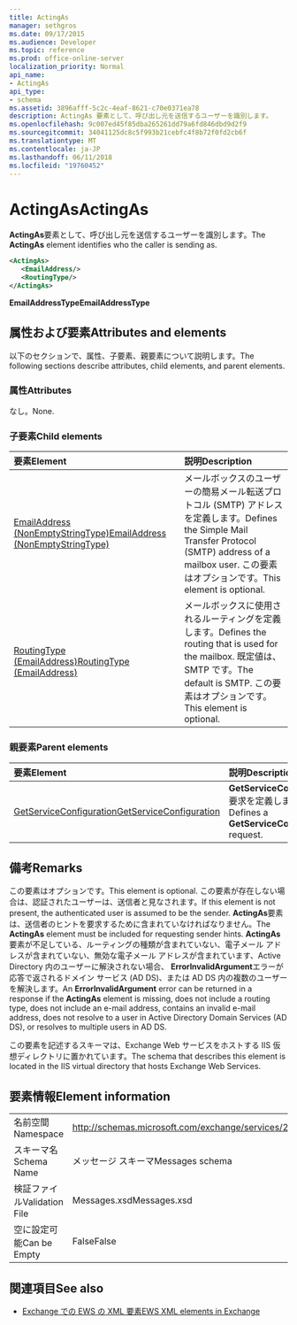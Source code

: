 ```yaml
---
title: ActingAs
manager: sethgros
ms.date: 09/17/2015
ms.audience: Developer
ms.topic: reference
ms.prod: office-online-server
localization_priority: Normal
api_name:
- ActingAs
api_type:
- schema
ms.assetid: 3896afff-5c2c-4eaf-8621-c70e0371ea78
description: ActingAs 要素として、呼び出し元を送信するユーザーを識別します。
ms.openlocfilehash: 9c007ed45f85dba265261dd79a6fd846dbd9d2f9
ms.sourcegitcommit: 34041125dc8c5f993b21cebfc4f8b72f0fd2cb6f
ms.translationtype: MT
ms.contentlocale: ja-JP
ms.lasthandoff: 06/11/2018
ms.locfileid: "19760452"
---
```

# <a name="actingas"></a><span data-ttu-id="9d47a-103">ActingAs</span><span class="sxs-lookup"><span data-stu-id="9d47a-103">ActingAs</span></span>

<span data-ttu-id="9d47a-104">**ActingAs**要素として、呼び出し元を送信するユーザーを識別します。</span><span class="sxs-lookup"><span data-stu-id="9d47a-104">The **ActingAs** element identifies who the caller is sending as.</span></span> 
  
```xml
<ActingAs>
   <EmailAddress/>
   <RoutingType/>
</ActingAs>
```

 <span data-ttu-id="9d47a-105">**EmailAddressType**</span><span class="sxs-lookup"><span data-stu-id="9d47a-105">**EmailAddressType**</span></span>
## <a name="attributes-and-elements"></a><span data-ttu-id="9d47a-106">属性および要素</span><span class="sxs-lookup"><span data-stu-id="9d47a-106">Attributes and elements</span></span>

<span data-ttu-id="9d47a-107">以下のセクションで、属性、子要素、親要素について説明します。</span><span class="sxs-lookup"><span data-stu-id="9d47a-107">The following sections describe attributes, child elements, and parent elements.</span></span>
  
### <a name="attributes"></a><span data-ttu-id="9d47a-108">属性</span><span class="sxs-lookup"><span data-stu-id="9d47a-108">Attributes</span></span>

<span data-ttu-id="9d47a-109">なし。</span><span class="sxs-lookup"><span data-stu-id="9d47a-109">None.</span></span>
  
### <a name="child-elements"></a><span data-ttu-id="9d47a-110">子要素</span><span class="sxs-lookup"><span data-stu-id="9d47a-110">Child elements</span></span>

|<span data-ttu-id="9d47a-111">**要素**</span><span class="sxs-lookup"><span data-stu-id="9d47a-111">**Element**</span></span>|<span data-ttu-id="9d47a-112">**説明**</span><span class="sxs-lookup"><span data-stu-id="9d47a-112">**Description**</span></span>|
|:-----|:-----|
|[<span data-ttu-id="9d47a-113">EmailAddress (NonEmptyStringType)</span><span class="sxs-lookup"><span data-stu-id="9d47a-113">EmailAddress (NonEmptyStringType)</span></span>](emailaddress-nonemptystringtype.md) <br/> |<span data-ttu-id="9d47a-114">メールボックスのユーザーの簡易メール転送プロトコル (SMTP) アドレスを定義します。</span><span class="sxs-lookup"><span data-stu-id="9d47a-114">Defines the Simple Mail Transfer Protocol (SMTP) address of a mailbox user.</span></span> <span data-ttu-id="9d47a-115">この要素はオプションです。</span><span class="sxs-lookup"><span data-stu-id="9d47a-115">This element is optional.</span></span>  <br/> |
|[<span data-ttu-id="9d47a-116">RoutingType (EmailAddress)</span><span class="sxs-lookup"><span data-stu-id="9d47a-116">RoutingType (EmailAddress)</span></span>](routingtype-emailaddress.md) <br/> |<span data-ttu-id="9d47a-117">メールボックスに使用されるルーティングを定義します。</span><span class="sxs-lookup"><span data-stu-id="9d47a-117">Defines the routing that is used for the mailbox.</span></span> <span data-ttu-id="9d47a-118">既定値は、SMTP です。</span><span class="sxs-lookup"><span data-stu-id="9d47a-118">The default is SMTP.</span></span> <span data-ttu-id="9d47a-119">この要素はオプションです。</span><span class="sxs-lookup"><span data-stu-id="9d47a-119">This element is optional.</span></span>  <br/> |
   
### <a name="parent-elements"></a><span data-ttu-id="9d47a-120">親要素</span><span class="sxs-lookup"><span data-stu-id="9d47a-120">Parent elements</span></span>

|<span data-ttu-id="9d47a-121">**要素**</span><span class="sxs-lookup"><span data-stu-id="9d47a-121">**Element**</span></span>|<span data-ttu-id="9d47a-122">**説明**</span><span class="sxs-lookup"><span data-stu-id="9d47a-122">**Description**</span></span>|
|:-----|:-----|
|[<span data-ttu-id="9d47a-123">GetServiceConfiguration</span><span class="sxs-lookup"><span data-stu-id="9d47a-123">GetServiceConfiguration</span></span>](getserviceconfiguration.md) <br/> |<span data-ttu-id="9d47a-124">**GetServiceConfiguration**要求を定義します。</span><span class="sxs-lookup"><span data-stu-id="9d47a-124">Defines a **GetServiceConfiguration** request.</span></span>  <br/> |
   
## <a name="remarks"></a><span data-ttu-id="9d47a-125">備考</span><span class="sxs-lookup"><span data-stu-id="9d47a-125">Remarks</span></span>

<span data-ttu-id="9d47a-126">この要素はオプションです。</span><span class="sxs-lookup"><span data-stu-id="9d47a-126">This element is optional.</span></span> <span data-ttu-id="9d47a-127">この要素が存在しない場合は、認証されたユーザーは、送信者と見なされます。</span><span class="sxs-lookup"><span data-stu-id="9d47a-127">If this element is not present, the authenticated user is assumed to be the sender.</span></span> <span data-ttu-id="9d47a-128">**ActingAs**要素は、送信者のヒントを要求するために含まれていなければなりません。</span><span class="sxs-lookup"><span data-stu-id="9d47a-128">The **ActingAs** element must be included for requesting sender hints.</span></span> <span data-ttu-id="9d47a-129">**ActingAs**要素が不足している、ルーティングの種類が含まれていない、電子メール アドレスが含まれていない、無効な電子メール アドレスが含まれています、Active Directory 内のユーザーに解決されない場合、 **ErrorInvalidArgument**エラーが応答で返されるドメイン サービス (AD DS)、または AD DS 内の複数のユーザーを解決します。</span><span class="sxs-lookup"><span data-stu-id="9d47a-129">An **ErrorInvalidArgument** error can be returned in a response if the **ActingAs** element is missing, does not include a routing type, does not include an e-mail address, contains an invalid e-mail address, does not resolve to a user in Active Directory Domain Services (AD DS), or resolves to multiple users in AD DS.</span></span> 
  
<span data-ttu-id="9d47a-130">この要素を記述するスキーマは、Exchange Web サービスをホストする IIS 仮想ディレクトリに置かれています。</span><span class="sxs-lookup"><span data-stu-id="9d47a-130">The schema that describes this element is located in the IIS virtual directory that hosts Exchange Web Services.</span></span>
  
## <a name="element-information"></a><span data-ttu-id="9d47a-131">要素情報</span><span class="sxs-lookup"><span data-stu-id="9d47a-131">Element information</span></span>

|||
|:-----|:-----|
|<span data-ttu-id="9d47a-132">名前空間</span><span class="sxs-lookup"><span data-stu-id="9d47a-132">Namespace</span></span>  <br/> |http://schemas.microsoft.com/exchange/services/2006/messages  <br/> |
|<span data-ttu-id="9d47a-133">スキーマ名</span><span class="sxs-lookup"><span data-stu-id="9d47a-133">Schema Name</span></span>  <br/> |<span data-ttu-id="9d47a-134">メッセージ スキーマ</span><span class="sxs-lookup"><span data-stu-id="9d47a-134">Messages schema</span></span>  <br/> |
|<span data-ttu-id="9d47a-135">検証ファイル</span><span class="sxs-lookup"><span data-stu-id="9d47a-135">Validation File</span></span>  <br/> |<span data-ttu-id="9d47a-136">Messages.xsd</span><span class="sxs-lookup"><span data-stu-id="9d47a-136">Messages.xsd</span></span>  <br/> |
|<span data-ttu-id="9d47a-137">空に設定可能</span><span class="sxs-lookup"><span data-stu-id="9d47a-137">Can be Empty</span></span>  <br/> |<span data-ttu-id="9d47a-138">False</span><span class="sxs-lookup"><span data-stu-id="9d47a-138">False</span></span>  <br/> |
   
## <a name="see-also"></a><span data-ttu-id="9d47a-139">関連項目</span><span class="sxs-lookup"><span data-stu-id="9d47a-139">See also</span></span>

- [<span data-ttu-id="9d47a-140">Exchange での EWS の XML 要素</span><span class="sxs-lookup"><span data-stu-id="9d47a-140">EWS XML elements in Exchange</span></span>](ews-xml-elements-in-exchange.md)


